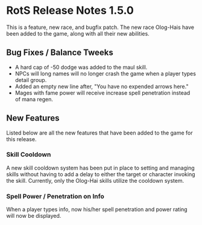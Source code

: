 # RotS Release Notes 1.5.0
This is a feature, new race, and bugfix patch. The new race Olog-Hais have been added to the game, along with all their new abilities.

## Bug Fixes / Balance Tweeks
* A hard cap of -50 dodge was added to the maul skill.
* NPCs will long names will no longer crash the game when a player types detail group. 
* Added an empty new line after, "You have no expended arrows here."
* Mages with fame power will receive increase spell penetration instead of mana regen.


## New Features
Listed below are all the new features that have been added to the game for this release.

### Skill Cooldown
A new skill cooldown system has been put in place to setting and managing skills without having to add a delay to either the target or character invoking the skill. Currently, only the Olog-Hai skills utilize the cooldown system.

### Spell Power / Penetration on Info
When a player types info, now his/her spell penetration and power rating will now be displayed.


